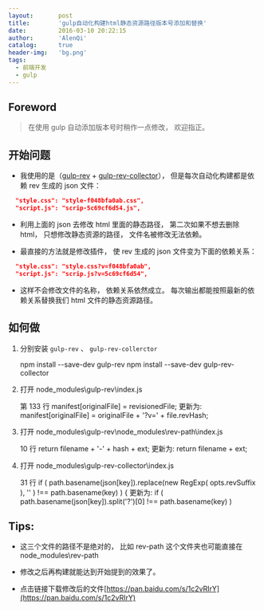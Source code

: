 ```yaml
---
layout:       post
title:        'gulp自动化构建html静态资源路径版本号添加和替换'
date:         2016-03-10 20:22:15
author:       'AlenQi'
catalog:      true
header-img:   'bg.png'
tags:
  - 前端开发
  - gulp
---
```


## Foreword

> 在使用 gulp 自动添加版本号时稍作一点修改， 欢迎指正。 

## 开始问题

- 我使用的是（[gulp-rev](https://github.com/sindresorhus/gulp-rev) + [gulp-rev-collector](https://github.com/shonny-ua/gulp-rev-collector)）， 但是每次自动化构建都是依赖 rev 生成的 json 文件： 

  

```json
  "style.css": "style-f048bfa0ab.css",
  "script.js": "scrip-5c69cf6d54.js",
  ```

- 利用上面的 json 去修改 html 里面的静态路径， 第二次如果不想去删除 html， 只想修改静态资源的路径， 文件名被修改无法依赖。 

- 最直接的方法就是修改插件， 使 rev 生成的 json 文件变为下面的依赖关系： 

  

```json
  "style.css": "style.css?v=f048bfa0ab",
  "script.js": "scrip.js?v=5c69cf6d54",
  ```

- 这样不会修改文件的名称， 依赖关系依然成立。 每次输出都能按照最新的依赖关系替换我们 html 文件的静态资源路径。 

## 如何做

1. 分别安装 `gulp-rev` 、 `gulp-rev-collerctor` 

   npm install --save-dev gulp-rev
   npm install --save-dev gulp-rev-collector

2. 打开 node_modules\gulp-rev\index.js

   第 133 行 manifest[originalFile] = revisionedFile; 
   更新为: manifest[originalFile] = originalFile + '?v=' + file.revHash; 

3. 打开 node_modules\gulp-rev\node_modules\rev-path\index.js

   10 行 return filename + '-' + hash + ext; 
   更新为: return filename + ext; 

4. 打开 node_modules\gulp-rev-collector\index.js

   31 行 if ( path.basename(json[key]).replace(new RegExp( opts.revSuffix ), '' ) !== path.basename(key) ) {
   更新为: if ( path.basename(json[key]).split('?')[0] !== path.basename(key) )

## Tips:

- 这三个文件的路径不是绝对的， 比如 rev-path 这个文件夹也可能直接在 node_modules\rev-path

- 修改之后再构建就能达到开始提到的效果了。 

- 点击链接下载修改后的文件[https://pan.baidu.com/s/1c2vRIrY](https://pan.baidu.com/s/1c2vRIrY)

